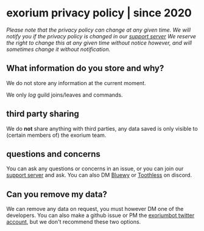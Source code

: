 # exorium privacy policy | since 2020
*Please note that the privacy policy can change at any given time. We will notify you if the privacy policy is changed in our [support server](https://discord.gg/CEHkNky)*
*We reserve the right to change this at any given time without notice however, and will sometimes change it without notification.*

## What information do you store and why?

We do not store any information at the current moment.

We only *log* guild joins/leaves and commands.

## third party sharing
We do **not** share anything with third parties, any data saved is only visible to (certain members of) the exorium team.


## questions and concerns
You can ask any questions or concerns in an issue, or you can join our [support server](https://discord.gg/CEHkNky) and ask. You can also DM [Bluewy](https://discord.com/users/698080201158033409) or [Toothless](https://discord.com/users/341988909363757057) on discord.

## Can you remove my data?
We can remove any data on request, you must however DM one of the developers. You can also make a github issue or PM the [exoriumbot twitter account](https://twitter.com/exoriumbot), but we don't recommend these two options. 
